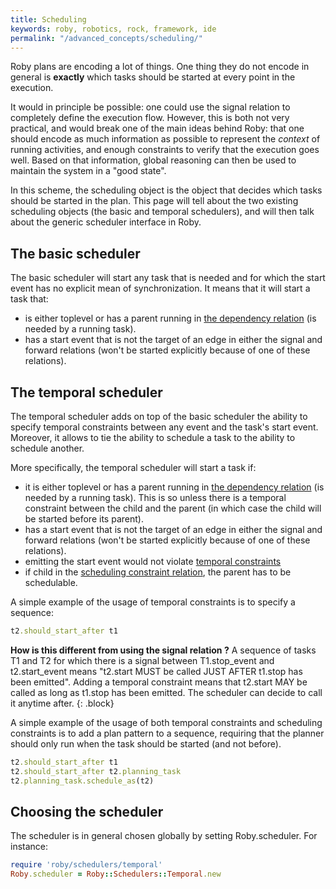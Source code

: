 ```yaml
---
title: Scheduling
keywords: roby, robotics, rock, framework, ide
permalink: "/advanced_concepts/scheduling/"
---
```


Roby plans are encoding a lot of things. One thing they do not encode in general
is __exactly__ which tasks should be started at every point in the execution.

It would in principle be possible: one could use the signal relation to
completely define the execution flow. However, this is both not very practical,
and would break one of the main ideas behind Roby: that one should encode as
much information as possible to represent the _context_ of running activities,
and enough constraints to verify that the execution goes well. Based on that
information, global reasoning can then be used to maintain the system in a "good
state".

In this scheme, the scheduling object is the object that decides which tasks
should be started in the plan. This page will tell about the two existing
scheduling objects (the basic and temporal schedulers), and will then talk about
the generic scheduler interface in Roby.

The basic scheduler
-------------------
The basic scheduler will start any task that is needed and for which the start
event has no explicit mean of synchronization. It means that it will start a
task that:
 
 * is either toplevel or has a parent running in [the dependency
   relation](task_relations/dependency.html) (is needed by a running task).
 * has a start event that is not the target of an edge in either the signal and
   forward relations (won't be started explicitly because of one of these
   relations).

The temporal scheduler
-------------------
The temporal scheduler adds on top of the basic scheduler the ability to specify
temporal constraints between any event and the task's start event. Moreover, it
allows to tie the ability to schedule a task to the ability to schedule another.

More specifically, the temporal scheduler will start a task if:

 * it is either toplevel or has a parent running in [the dependency
   relation](task_relations/dependency.html) (is needed by a running task).
   This is so unless there is a temporal constraint between the child and the
   parent (in which case the child will be started before its parent).
 * has a start event that is not the target of an edge in either the signal and
   forward relations (won't be started explicitly because of one of these
   relations).
 * emitting the start event would not violate [temporal
   constraints](event_relations/temporal_constraints.html)
 * if child in the [scheduling constraint
   relation](event_relations/scheduling_constraints.html), the parent has to
   be schedulable.

A simple example of the usage of temporal constraints is to specify a sequence:

~~~ ruby
t2.should_start_after t1
~~~

__How is this different from using the signal relation ?__ A sequence of tasks
T1 and T2 for which there is a signal between T1.stop_event and t2.start_event
means "t2.start MUST be called JUST AFTER t1.stop has been emitted". Adding a
temporal constraint means that t2.start MAY be called as long as t1.stop has
been emitted. The scheduler can decide to call it anytime after.
{: .block}

A simple example of the usage of both temporal constraints and scheduling
constraints is to add a plan pattern to a sequence, requiring that the planner
should only run when the task should be started (and not before).

~~~ ruby
t2.should_start_after t1
t2.should_start_after t2.planning_task
t2.planning_task.schedule_as(t2)
~~~

Choosing the scheduler
----------------------
The scheduler is in general chosen globally by setting Roby.scheduler. For
instance:

~~~ ruby
require 'roby/schedulers/temporal'
Roby.scheduler = Roby::Schedulers::Temporal.new
~~~

